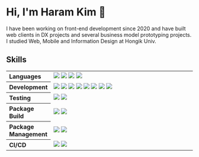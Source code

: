 <h1>Hi, I'm Haram Kim 👋</h1>

  <p>I have been working on front-end development since 2020 and have built web clients in DX projects and several business model prototyping projects. I studied Web, Mobile and Information Design at Hongik Univ.</p>
  
<h2>Skills</h2>

  <table>
    <tr>
      <th width="12.5%" align="left">Languages</th>
      <td>
        <img src="https://img.shields.io/badge/TypeScript-3178C6?style=for-the-badge&logo=TypeScript&logoColor=white"/>
        <img src="https://img.shields.io/badge/JavaScript-F7DF1E?style=for-the-badge&logo=JavaScript&logoColor=black"/>
        <img src="https://img.shields.io/badge/HTML-E34F26?style=for-the-badge&logo=HTML5&logoColor=white"/>
        <img src="https://img.shields.io/badge/CSS-1572B6?style=for-the-badge&logo=CSS3&logoColor=white"/>
      </td>
    </tr>
    <tr>
      <th width="12.5%" align="left">Development</th>
      <td>
<!--         <img src="https://img.shields.io/badge/Next.js-000000?style=for-the-badge&logo=Next.js&logoColor=white"/> -->
        <img src="https://img.shields.io/badge/React-61DAFB?style=for-the-badge&logo=React&logoColor=black"/>
        <img src="https://img.shields.io/badge/Redux-764ABC?style=for-the-badge&logo=Redux&logoColor=white"/>
        <img src="https://img.shields.io/badge/React Router-CA4245?style=for-the-badge&logo=ReactRouter&logoColor=white"/>
        <img src="https://img.shields.io/badge/React Query-FF4154?style=for-the-badge&logo=ReactQuery&logoColor=white"/>
        <img src="https://img.shields.io/badge/React Hook Form-EC5990?style=for-the-badge&logo=ReactHookForm&logoColor=white"/>
<!--         <img src="https://img.shields.io/badge/Nuxt.js-00DC82?style=for-the-badge&logo=Nuxt.js&logoColor=white"/> -->
        <img src="https://img.shields.io/badge/Vue-4FC08D?style=for-the-badge&logo=Vue.js&logoColor=white"/>
        <img src="https://img.shields.io/badge/CSS&#8210;in&#8210;JS-DB7093?style=for-the-badge&logo=StyledComponents&logoColor=white"/>
        <img src="https://img.shields.io/badge/Tailwind CSS-06B6D4?style=for-the-badge&logo=TailwindCSS&logoColor=white"/>
      </td>
    </tr>
    <tr>
      <th width="12.5%" align="left">Testing</th>
      <td>
        <img src="https://img.shields.io/badge/Vitest-6E9F18?style=for-the-badge&logo=Vitest&logoColor=white"/>
        <img src="https://img.shields.io/badge/Testing Library-E33332?style=for-the-badge&logo=TestingLibrary&logoColor=white"/>
      </td>
    </tr>
    <tr>
      <th width="12.5%" align="left">Package Build</th>
      <td>
        <img src="https://img.shields.io/badge/Vite-646CFF?style=for-the-badge&logo=Vite&logoColor=white"/>
        <img src="https://img.shields.io/badge/Webpack-8DD6F9?style=for-the-badge&logo=Webpack&logoColor=2B3A42"/>
      </td>
    </tr>
    <tr>
      <th width="12.5%" align="left">Package Management</th>
      <td>
        <img src="https://img.shields.io/badge/Lerna-9333EA?style=for-the-badge&logo=Lerna&logoColor=white"/>
        <img src="https://img.shields.io/badge/Yarn-2C8EBB?style=for-the-badge&logo=Yarn&logoColor=white"/>
      </td>
    </tr>
    <tr>
      <th width="12.5%" align="left">CI/CD</th>
      <td>
        <img src="https://img.shields.io/badge/Git-F05032?style=for-the-badge&logo=Git&logoColor=white"/>
        <img src="https://img.shields.io/badge/Github Actions-2088FF?style=for-the-badge&logo=GithubActions&logoColor=white"/>
      </td>
    </tr>
  </table>
